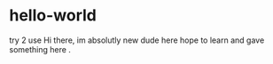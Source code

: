 # hello-world
try 2 use
Hi there, im absolutly new dude here 
hope to learn and gave something here .
